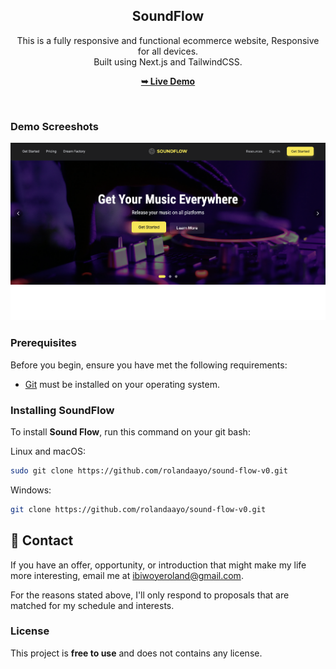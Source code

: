 <div align="center">
  <h2 align="center">SoundFlow</h2>

  This is a fully responsive and functional ecommerce website, Responsive for all devices. <br/> Built using Next.js and TailwindCSS.

  <a href="https://sound-flow.vercel.app/"><strong>➥ Live Demo</strong></a>

</div>

<br />

### Demo Screeshots

![Micro Desktop Demo](./readme-images/readme-1.png "Desktop Demo")

### Prerequisites

Before you begin, ensure you have met the following requirements:

* [Git](https://git-scm.com/downloads "Download Git") must be installed on your operating system.

### Installing SoundFlow

To install **Sound Flow**, run this command on your git bash:

Linux and macOS:

```bash
sudo git clone https://github.com/rolandaayo/sound-flow-v0.git
```

Windows:

```bash
git clone https://github.com/rolandaayo/sound-flow-v0.git
```

## 💬 Contact

If you have an offer, opportunity, or introduction that might make my life more interesting, email me at ibiwoyeroland@gmail.com.

For the reasons stated above, I'll only respond to proposals that are matched for my schedule and interests.

### License

This project is **free to use** and does not contains any license.

